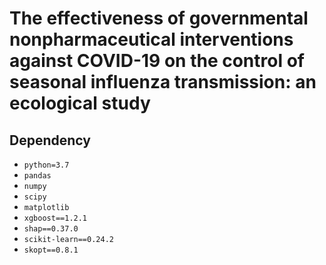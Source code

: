 # The effectiveness of governmental nonpharmaceutical interventions against COVID-19 on the control of seasonal influenza transmission: an ecological study

## Dependency
- `python=3.7`
- `pandas`
- `numpy`
- `scipy`
- `matplotlib`
- `xgboost==1.2.1`
- `shap==0.37.0`
- `scikit-learn==0.24.2`
- `skopt==0.8.1`
